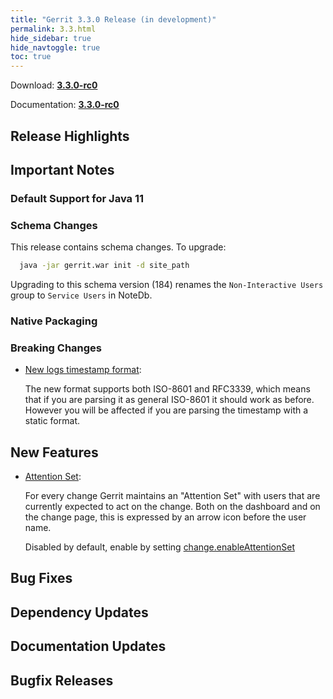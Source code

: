 ```yaml
---
title: "Gerrit 3.3.0 Release (in development)"
permalink: 3.3.html
hide_sidebar: true
hide_navtoggle: true
toc: true
---
```


Download: **[3.3.0-rc0](https://gerrit-releases.storage.googleapis.com/gerrit-3.3.0-rc0.war)**

Documentation: **[3.3.0-rc0](https://gerrit-documentation.storage.googleapis.com/Documentation/3.3.0/index.html)**

## Release Highlights

## Important Notes

### Default Support for Java 11

### Schema Changes

This release contains schema changes. To upgrade:

``` sh
  java -jar gerrit.war init -d site_path
```

Upgrading to this schema version (184) renames the `Non-Interactive Users`
group to `Service Users` in NoteDb.

### Native Packaging

### Breaking Changes

* [New logs timestamp format](http://gerrit-documentation.storage.googleapis.com/Documentation/3.3.0/logs.html):

  The new format supports both ISO-8601 and RFC3339, which means that if you are
  parsing it as general ISO-8601 it should work as before. However you will be
  affected if you are parsing the timestamp with a static format.

## New Features

* [Attention Set](http://gerrit-documentation.storage.googleapis.com/Documentation/3.3.0/user-attention-set.html):

  For every change Gerrit maintains an "Attention Set" with users that are
  currently expected to act on the change. Both on the dashboard and on the
  change page, this is expressed by an arrow icon before the user name.

  Disabled by default, enable by setting [change.enableAttentionSet](http://gerrit-documentation.storage.googleapis.com/Documentation/3.3.0/config-gerrit.html#change.enableAttentionSet)

## Bug Fixes

## Dependency Updates

## Documentation Updates

## Bugfix Releases
